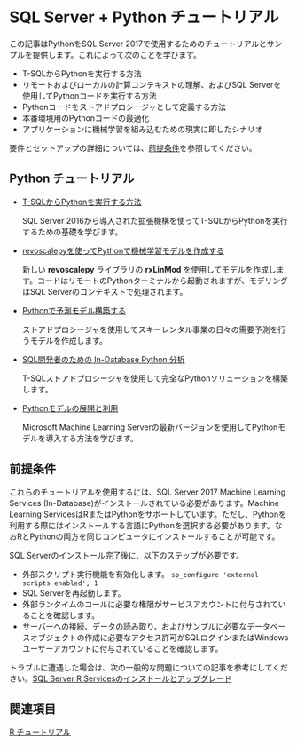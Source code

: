 <!--
---
title: "SQL Server Python Tutorials | Microsoft Docs"
ms.custom: 
  - "SQL2016_New_Updated"
ms.date: "06/28/2017"
ms.prod: "sql-server-2017"
ms.reviewer: ""
ms.suite: ""
ms.technology: 
  - "r-services"
ms.tgt_pltfrm: ""
ms.topic: "article"
applies_to: 
  - "SQL Server 2017"
dev_langs: 
  - "Python"
caps.latest.revision: 1
author: "jeannt"
ms.author: "jeannt"
manager: "jhubbard"
---
-->

# SQL Server + Python チュートリアル

この記事はPythonをSQL Server 2017で使用するためのチュートリアルとサンプルを提供します。これによって次のことを学びます。

+ T-SQLからPythonを実行する方法
+ リモートおよびローカルの計算コンテキストの理解、およびSQL Serverを使用してPythonコードを実行する方法
+ Pythonコードをストアドプロシージャとして定義する方法
+ 本番環境用のPythonコードの最適化
+ アプリケーションに機械学習を組み込むための現実に即したシナリオ

要件とセットアップの詳細については、[前提条件](#bkmk_Prerequisites)を参照してください。

## <a name="bkmk_pythontutorials"></a>Python チュートリアル

+ [T-SQLからPythonを実行する方法](run-python-using-t-sql.md)

  SQL Server 2016から導入された拡張機構を使ってT-SQLからPythonを実行するための基礎を学びます。

+ [revoscalepyを使ってPythonで機械学習モデルを作成する](use-python-revoscalepy-to-create-model.md)

  新しい **revoscalepy** ライブラリの **rxLinMod** を使用してモデルを作成します。コードはリモートのPythonターミナルから起動されますが、モデリングはSQL Serverのコンテキストで処理されます。

+ [Pythonで予測モデル構築する](https://github.com/gho9o9/sql-server-samples/tree/master/samples/features/machine-learning-services/python/getting-started/rental-prediction)

  ストアドプロシージャを使用してスキーレンタル事業の日々の需要予測を行うモデルを作成します。

+ [SQL開発者のための In-Database Python 分析](sqldev-in-database-python-for-sql-developers.md)

  T-SQLストアドプロシージャを使用して完全なPythonソリューションを構築します。

+ [Pythonモデルの展開と利用](....\python\publish-consume-python-code.md)

  Microsoft Machine Learning Serverの最新バージョンを使用してPythonモデルを導入する方法を学びます。

<!--
## Pythonサンプル

These samples and demos provided by the SQL Server development team highlight ways that you can use embedded analytics in real-world applications.

+ [Build a predictive model using Python and SQL Server](https://microsoft.github.io/sql-ml-tutorials/python/rentalprediction/)

  Learn how a ski rental business might use machine learning to predict future rentals, which helps the business plan and staff to meet future demand.
-->

## <a name="bkmk_Prerequisites"></a>前提条件

これらのチュートリアルを使用するには、SQL Server 2017 Machine Learning Services (In-Database)がインストールされている必要があります。Machine Learning ServicesはRまたはPythonをサポートしています。ただし、Pythonを利用する際にはインストールする言語にPythonを選択する必要があります。なおRとPythonの両方を同じコンピュータにインストールすることが可能です。

<!--
> [!NOTE]
>
> Support for Python is a new feature in SQL Server 2017 (CTP 2.0). Although the feature is in pre-release and not supported for production environments, we invite you to try it out and send feedback.
**SQL Server 2017**
-->

SQL Serverのインストール完了後に、以下のステップが必要です。

+ 外部スクリプト実行機能を有効化します。 `sp_configure 'external scripts enabled', 1`
+ SQL Serverを再起動します。
+ 外部ランタイムのコールに必要な権限がサービスアカウントに付与されていることを確認します。
+ サーバーへの接続、データの読み取り、およびサンプルに必要なデータベースオブジェクトの作成に必要なアクセス許可がSQLログインまたはWindowsユーザーアカウントに付与されていることを確認します。

トラブルに遭遇した場合は、次の一般的な問題についての記事を参考にしてください。[SQL Server R Servicesのインストールとアップグレード](../../advanced-analytics/r-services/upgrade-and-installation-faq-sql-server-r-services.md)

## 関連項目

[R チュートリアル](sql-server-r-tutorials.md)


<!--
---
title: "SQL Server Python Tutorials | Microsoft Docs"
ms.custom: 
  - "SQL2016_New_Updated"
ms.date: "06/28/2017"
ms.prod: "sql-server-2017"
ms.reviewer: ""
ms.suite: ""
ms.technology: 
  - "r-services"
ms.tgt_pltfrm: ""
ms.topic: "article"
applies_to: 
  - "SQL Server 2017"
dev_langs: 
  - "Python"
caps.latest.revision: 1
author: "jeannt"
ms.author: "jeannt"
manager: "jhubbard"
---
# SQL Server Python Tutorials

This article provides a list of tutorials and samples that demonstrate the use of Python with SQL Server 2017. Through these samples and demos, you will learn:

+ How to run Python from T-SQL
+ What are remote and local compute contexts, and how you can execute Python code using the SQL Server computer
+ How to wrap Python code in a stored procedure
+ Optimizing Python code for a SQL production environment
+ Real-world scenarios for embedding machine learning in applications

For information about requirements and setup, see [Prerequisites](#bkmk_Prerequisites).

## <a name="bkmk_pythontutorials"></a>Python Tutorials

+ [Running Python in T-SQL](run-python-using-t-sql.md)

   Learn the basics of how to call Python in T-SQL, using the extensibility mechanism pioneered in SQL Server 2016.

+ [Create a Machine Learning Model in Python using revoscalepy](use-python-revoscalepy-to-create-model.md)

   You'll create a model using **rxLinMod**, from the new **revoscalepy** library. You'll launch the code from a remote Python terminal but the modeling will take place in the SQL Server compute context.

+ [Build a predictive model with Python (GitHub)](https://github.com/Microsoft/sql-server-samples/tree/master/samples/features/machine-learning-services/python/getting-started/rental-prediction)

  Create a machine learning model to predict demand for a ski rental business, and operationalize that model for day-to-day demand prediction using stored procedures. All code and data is provided.

+ [In-Database Python Analytics for SQL Developers](sqldev-in-database-python-for-sql-developers.md)

  NEW! Build a complete Python solution using T-SQL stored procedures. All Python code is included.

+ [Deploy and Consume a Python Model](..\python\publish-consume-python-code.md)

  Learn how to deploy a Python model using the latest version of Microsoft Machine Learning Server.

## Python Samples

These samples and demos provided by the SQL Server development team highlight ways that you can use embedded analytics in real-world applications.

+ [Build a predictive model using Python and SQL Server](https://microsoft.github.io/sql-ml-tutorials/python/rentalprediction/)

  Learn how a ski rental business might use machine learning to predict future rentals, which helps the business plan and staff to meet future demand.

## <a name="bkmk_Prerequisites"></a>Prerequisites

To use these tutorials, you must have installed SQL Server 2017 Machine Learning Services (In-Database). SQL Server 2017 supports either R or Python. However, you must install the extensibility framework that supports machine learning, and select Python as the language to install. You can install both R and Python on the same computer.

> [!NOTE]
>
> Support for Python is a new feature in SQL Server 2017 (CTP 2.0). Although the feature is in pre-release and not supported for production environments, we invite you to try it out and send feedback.
**SQL Server 2017**

After running SQL Server setup, don't forget these important steps:

+ Enable the external script execution feature by running `sp_configure 'enable external script', 1`
+ Restart the server
+ Ensure that the service that calls the external runtime has necessary permissions
+ Ensure that your SQL login or Windows user account has necessary permissions to connect to the server, to read data, and to create any database objects required by the sample

If you run into trouble, see this article for some common issues: [Upgrade and Installation of SQL Server R Services](../../advanced-analytics/r-services/upgrade-and-installation-faq-sql-server-r-services.md)

## See Also

[R Tutorials](sql-server-r-tutorials.md)
-->
